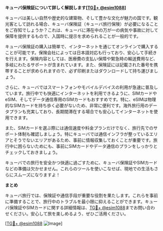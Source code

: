 **キューバ保険証について詳しく解説します[[TG💪+ @esim1088](https://t.me/s/esim1088)]**

キューバは美しい自然や歴史的な建築物、そして豊かな文化が魅力の国です。観光客として訪れる場合、キューバ保険証（キューバ旅行保険）が必要になることをご存知でしょうか？これは、キューバに滞在中の万が一の病気や事故に対して保障を提供するもので、入国時に提示を求められることが一般的です。

キューバ保険証の購入は簡単で、インターネットを通じてオンラインで購入することが可能です。保険会社によっては日本語対応も行っており、安心して手続きを行えます。保険内容としては、医療費の支払い保障や緊急時の輸送費用など、多岐にわたるサポートが含まれています。また、保険証には記載された番号を携帯することが求められますので、必ず印刷またはダウンロードして持ち運びましょう。

さらに、キューバではスマートフォンやモバイルデバイスの利用が急速に普及しています。旅行中でも快適にインターネットを利用できるように、SIMカードやeSIM、そしてデータ通信専用のSIMカードもおすすめです。特に、eSIMは物理的なSIMカードを持ち歩く必要がないため、非常に便利です。海外旅行用のデータプランも充実しており、長期間滞在する場合でも安心してインターネットを使用できます。

また、SIMカードを選ぶ際には通信速度や料金プランだけでなく、旅行先でのサポート体制も確認しましょう。特にキューバでは通信インフラが整っているエリアとそうでないエリアがあるため、事前に情報収集しておくことが重要です。旅行中に困らないためにも、事前にSIMカードやデータ通信のプランをしっかりとチェックしておきましょう。

キューバでの旅行を安全かつ快適に過ごすために、キューバ保険証やSIMカードなどの準備は欠かせません。これらのツールを使いこなせば、現地での生活もさらにスムーズになりますよ！

**まとめ**

キューバ旅行では、保険証や通信手段が重要な役割を果たします。これらを事前に準備することで、旅行中のトラブルを最小限に抑えることができます。キューバ保険証やSIMカードに関する詳細情報は、[TG💪+ @esim1088](https://t.me/s/esim1088)までお問い合わせください。安心して旅を楽しめるよう、ぜひご活用ください。

[[TG💪+ @esim1088](https://t.me/s/esim1088) ![Image](https://i.postimg.cc/Y0z9fWf4/image.png)]